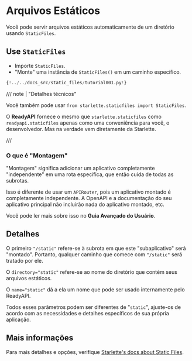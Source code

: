 # Arquivos Estáticos

Você pode servir arquivos estáticos automaticamente de um diretório usando `StaticFiles`.

## Use `StaticFiles`

- Importe `StaticFiles`.
- "Monte" uma instância de `StaticFiles()` em um caminho específico.

```Python hl_lines="2  6"
{!../../docs_src/static_files/tutorial001.py!}
```

/// note | "Detalhes técnicos"

Você também pode usar `from starlette.staticfiles import StaticFiles`.

O **ReadyAPI** fornece o mesmo que `starlette.staticfiles` como `readyapi.staticfiles` apenas como uma conveniência para você, o desenvolvedor. Mas na verdade vem diretamente da Starlette.

///

### O que é "Montagem"

"Montagem" significa adicionar um aplicativo completamente "independente" em uma rota específica, que então cuida de todas as subrotas.

Isso é diferente de usar um `APIRouter`, pois um aplicativo montado é completamente independente. A OpenAPI e a documentação do seu aplicativo principal não incluirão nada do aplicativo montado, etc.

Você pode ler mais sobre isso no **Guia Avançado do Usuário**.

## Detalhes

O primeiro `"/static"` refere-se à subrota em que este "subaplicativo" será "montado". Portanto, qualquer caminho que comece com `"/static"` será tratado por ele.

O `directory="static"` refere-se ao nome do diretório que contém seus arquivos estáticos.

O `name="static"` dá a ela um nome que pode ser usado internamente pelo ReadyAPI.

Todos esses parâmetros podem ser diferentes de "`static`", ajuste-os de acordo com as necessidades e detalhes específicos de sua própria aplicação.

## Mais informações

Para mais detalhes e opções, verifique <a href="https://www.starlette.io/staticfiles/" class="external-link" target="_blank">Starlette's docs about Static Files</a>.
